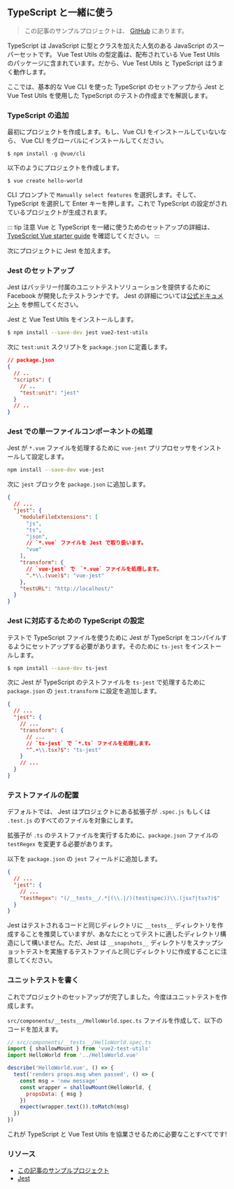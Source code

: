 ## TypeScript と一緒に使う

> この記事のサンプルプロジェクトは、 [GitHub](https://github.com/vuejs/vue-test-utils-typescript-example) にあります。

TypeScript は JavaScript に型とクラスを加えた人気のある JavaScript のスーパーセットです。 Vue Test Utils の型定義は、配布されている Vue Test Utils のパッケージに含まれています。だから、Vue Test Utils と TypeScript はうまく動作します。

ここでは、基本的な Vue CLI を使った TypeScript のセットアップから Jest と Vue Test Utils を使用した TypeScript のテストの作成までを解説します。

### TypeScript の追加

最初にプロジェクトを作成します。もし、Vue CLI をインストールしていないなら、 Vue CLI をグローバルにインストールしてください。

```shell
$ npm install -g @vue/cli
```

以下のようにプロジェクトを作成します。

```shell
$ vue create hello-world
```

CLI プロンプトで `Manually select features` を選択します。そして、 TypeScript を選択して Enter キーを押します。これで TypeScript の設定がされているプロジェクトが生成されます。

::: tip 注意
Vue と TypeScript を一緒に使うためのセットアップの詳細は、 [TypeScript Vue starter guide](https://github.com/Microsoft/TypeScript-Vue-Starter) を確認してください。
:::

次にプロジェクトに Jest を加えます。

### Jest のセットアップ

Jest はバッテリー付属のユニットテストソリューションを提供するために Facebook が開発したテストランナです。 Jest の詳細については[公式ドキュメント](https://jestjs.io/) を参照してください。

Jest と Vue Test Utils をインストールします。

```bash
$ npm install --save-dev jest vue2-test-utils
```

次に `test:unit` スクリプトを `package.json` に定義します。

```json
// package.json
{
  // ..
  "scripts": {
    // ..
    "test:unit": "jest"
  }
  // ..
}
```

### Jest での単一ファイルコンポーネントの処理

Jest が `*.vue` ファイルを処理するために `vue-jest` プリプロセッサをインストールして設定します。

```bash
npm install --save-dev vue-jest
```

次に `jest` ブロックを `package.json` に追加します。

```json
{
  // ...
  "jest": {
    "moduleFileExtensions": [
      "js",
      "ts",
      "json",
      // `*.vue` ファイルを Jest で取り扱います。
      "vue"
    ],
    "transform": {
      // `vue-jest` で　`*.vue` ファイルを処理します。
      ".*\\.(vue)$": "vue-jest"
    },
    "testURL": "http://localhost/"
  }
}
```

### Jest に対応するための TypeScript の設定

テストで TypeScript ファイルを使うために Jest が TypeScript をコンパイルするようにセットアップする必要があります。そのために `ts-jest` をインストールします。

```bash
$ npm install --save-dev ts-jest
```

次に Jest が TypeScript のテストファイルを `ts-jest` で処理するために `package.json` の `jest.transform` に設定を追加します。

```json
{
  // ...
  "jest": {
    // ...
    "transform": {
      // ...
      // `ts-jest` で `*.ts` ファイルを処理します。
      "^.+\\.tsx?$": "ts-jest"
    }
    // ...
  }
}
```

### テストファイルの配置

デフォルトでは、 Jest はプロジェクトにある拡張子が `.spec.js` もしくは `.test.js` のすべてのファイルを対象にします。

拡張子が `.ts` のテストファイルを実行するために、`package.json` ファイルの `testRegex` を変更する必要があります。

以下を `package.json` の `jest` フィールドに追加します。

```json
{
  // ...
  "jest": {
    // ...
    "testRegex": "(/__tests__/.*|(\\.|/)(test|spec))\\.(jsx?|tsx?)$"
  }
}
```

Jest はテストされるコードと同じディレクトリに `__tests__` ディレクトリを作成することを推奨していますが、あなたにとってテストに適したディレクトリ構造にして構いません。ただ、Jest は `__snapshots__` ディレクトリをスナップショットテストを実施するテストファイルと同じディレクトリに作成することに注意してください。

### ユニットテストを書く

これでプロジェクトのセットアップが完了しました。今度はユニットテストを作成します。

`src/components/__tests__/HelloWorld.spec.ts` ファイルを作成して、以下のコードを加えます。

```js
// src/components/__tests__/HelloWorld.spec.ts
import { shallowMount } from 'vue2-test-utils'
import HelloWorld from '../HelloWorld.vue'

describe('HelloWorld.vue', () => {
  test('renders props.msg when passed', () => {
    const msg = 'new message'
    const wrapper = shallowMount(HelloWorld, {
      propsData: { msg }
    })
    expect(wrapper.text()).toMatch(msg)
  })
})
```

これが TypeScript と Vue Test Utils を協業させるために必要なことすべてです!

### リソース

- [この記事のサンプルプロジェクト](https://github.com/vuejs/vue-test-utils-typescript-example)
- [Jest](https://jestjs.io/)

